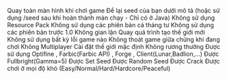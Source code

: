 Quay toàn màn hình khi chơi game
Để lại seed của bạn dưới mô tả (hoặc sử dụng /seed sau khi hoàn thành màn chạy - Chỉ có ở Java)
Không sử dụng Resource Pack
Không sử dụng các phiên bản cá tháng tư
Không sử dụng các phiên bản trước 1.0
Không gian lận 
Quay quá trình tạo thế giới mới
Không sử dụng bất kỳ lỗi game nào
Không thoát game giữa chừng khi đang chơi
Không Multiplayer
Cài đặt thế giới mặc định
Không rương thưởng
Được sử dụng Optifine , Farbic(Farbic API) , Forge , Client(Lunar,Badlion,...)
Được Fullbright(Gamma=5)
Được Set Seed
Được Random Seed
Được Crack
Được chơi ở mọi độ khó (Easy/Normal/Hard/Hardcore/Peaceful)
